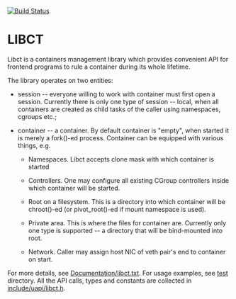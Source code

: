 [![Build Status](https://travis-ci.org/xemul/libct.svg)](https://travis-ci.org/xemul/libct)

LIBCT
=====

Libct is a containers management library which provides convenient API for
frontend programs to rule a container during its whole lifetime.

The library operates on two entities:

* session -- everyone willing to work with container must first open a
session. Currently there is only one type of session -- local, when all
containers are created as child tasks of the caller using namespaces,
cgroups etc.;

* container -- a container. By default container is "empty", when started
it is merely a fork()-ed process. Container can be equipped with various
things, e.g.

  - Namespaces. Libct accepts clone mask with which container is started

  - Controllers. One may configure all existing CGroup controllers inside
    which container will be started.

  - Root on a filesystem. This is a directory into which container will
    be chroot()-ed (or pivot_root()-ed if mount namespace is used).

  - Private area. This is where the files for container are. Currently
    only one type is supported -- a directory that will be bind-mounted
    into root.

  - Network. Caller may assign host NIC of veth pair's end to container
    on start.


For more details, see [Documentation/libct.txt](Documentation/libct.txt).
For usage examples, see [test](test/) directory.
All the API calls, types and constants are collected in
[include/uapi/libct.h](include/uapi/libct.h).
